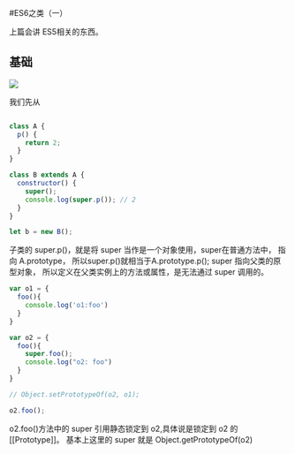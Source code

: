 
#ES6之类（一）

  上篇会讲 ES5相关的东西。
## 基础
![](http://pvt7l4h05.bkt.clouddn.com/2019-08-24-Pasted%20Graphic%2018.tiff)


我们先从

```js

class A {
  p() {
    return 2;
  }
}

class B extends A {
  constructor() {
    super();
    console.log(super.p()); // 2
  }
}

let b = new B();

```
  子类的 super.p()，就是将 super 当作是一个对象使用，super在普通方法中， 指向 A.prototype， 所以super.p()就相当于A.prototype.p(); 
  super 指向父类的原型对象， 所以定义在父类实例上的方法或属性，是无法通过 super 调用的。
```js
var o1 = {
  foo(){
    console.log('o1:foo')
  }
}

var o2 = {
  foo(){
    super.foo();
    console.log("o2: foo")
  }
}

// Object.setPrototypeOf(o2, o1);

o2.foo();

```
 o2.foo()方法中的 super 引用静态锁定到 o2,具体说是锁定到 o2 的[[Prototype]]。 基本上这里的 super 就是 Object.getPrototypeOf(o2) 
 






















































